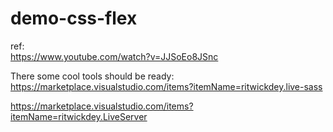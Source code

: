 # demo-css-flex

ref:  
https://www.youtube.com/watch?v=JJSoEo8JSnc


There some cool tools should be ready:  
https://marketplace.visualstudio.com/items?itemName=ritwickdey.live-sass

https://marketplace.visualstudio.com/items?itemName=ritwickdey.LiveServer

